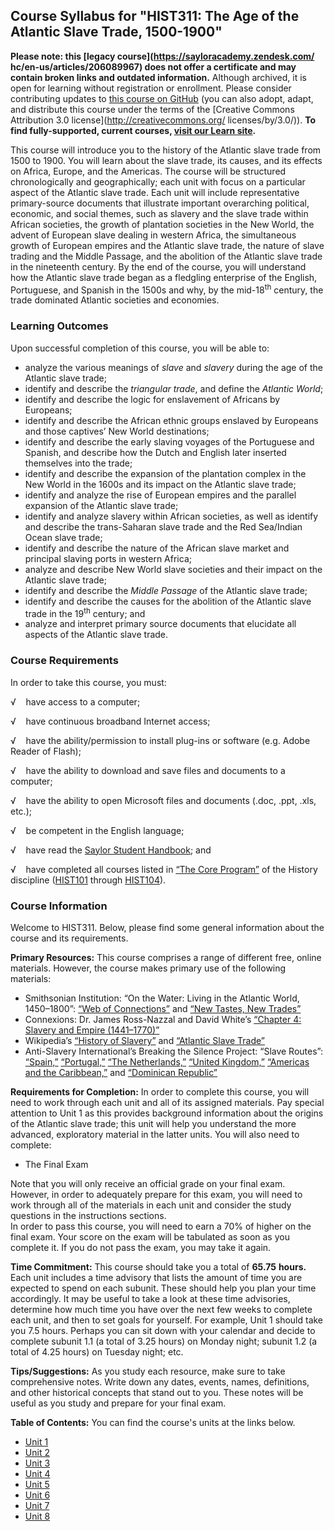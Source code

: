 Course Syllabus for "HIST311: The Age of the Atlantic Slave Trade, 1500-1900"
-----------------------------------------------------------------------------

**Please note: this [legacy course](https://sayloracademy.zendesk.com/
hc/en-us/articles/206089967) does not offer a certificate and may contain 
broken links and outdated information.** Although archived, it is open 
for learning without registration or enrollment. Please consider contributing 
updates to [this course on GitHub](https://github.com/saylordotorg/course_hist311) 
(you can also adopt, adapt, and distribute this course under the terms of 
the [Creative Commons Attribution 3.0 license](http://creativecommons.org/
licenses/by/3.0/)). **To find fully-supported, current courses, [visit our 
Learn site](https://learn.saylor.org).**

This course will introduce you to the history of the Atlantic slave
trade from 1500 to 1900. You will learn about the slave trade, its
causes, and its effects on Africa, Europe, and the Americas. The course
will be structured chronologically and geographically; each unit with
focus on a particular aspect of the Atlantic slave trade. Each unit will
include representative primary-source documents that illustrate
important overarching political, economic, and social themes, such as
slavery and the slave trade within African societies, the growth of
plantation societies in the New World, the advent of European slave
dealing in western Africa, the simultaneous growth of European empires
and the Atlantic slave trade, the nature of slave trading and the Middle
Passage, and the abolition of the Atlantic slave trade in the nineteenth
century. By the end of the course, you will understand how the Atlantic
slave trade began as a fledgling enterprise of the English, Portuguese,
and Spanish in the 1500s and why, by the mid-18<sup>th</sup> century,
the trade dominated Atlantic societies and economies.

### Learning Outcomes

Upon successful completion of this course, you will be able to:

-   analyze the various meanings of *slave* and *slavery* during the age
    of the Atlantic slave trade; 
-   identify and describe the *triangular trade*, and define the
    *Atlantic World*;
-   identify and describe the logic for enslavement of Africans by
    Europeans;
-   identify and describe the African ethnic groups enslaved by
    Europeans and those captives’ New World destinations;
-   identify and describe the early slaving voyages of the Portuguese
    and Spanish, and describe how the Dutch and English later inserted
    themselves into the trade;
-   identify and describe the expansion of the plantation complex in the
    New World in the 1600s and its impact on the Atlantic slave trade;
-   identify and analyze the rise of European empires and the parallel
    expansion of the Atlantic slave trade;
-   identify and analyze slavery within African societies, as well as
    identify and describe the trans-Saharan slave trade and the Red
    Sea/Indian Ocean slave trade;
-   identify and describe the nature of the African slave market and
    principal slaving ports in western Africa;
-   analyze and describe New World slave societies and their impact on
    the Atlantic slave trade;
-   identify and describe the *Middle Passage* of the Atlantic slave
    trade;
-   identify and describe the causes for the abolition of the Atlantic
    slave trade in the 19<sup>th</sup> century; and
-   analyze and interpret primary source documents that elucidate all
    aspects of the Atlantic slave trade.

### Course Requirements

In order to take this course, you must:  
  
 √    have access to a computer;  
  
 √    have continuous broadband Internet access;  
  
 √    have the ability/permission to install plug-ins or software (e.g.
Adobe Reader of Flash);  
  
 √    have the ability to download and save files and documents to a
computer;  
  
 √    have the ability to open Microsoft files and documents (.doc,
.ppt, .xls, etc.);  
  
 √    be competent in the English language;  
  
 √    have read the [Saylor Student
Handbook](http://www.saylor.org/site/wp-content/uploads/2012/05/Saylor-StudentHandbook.pdf);
and  
  
 √    have completed all courses listed in [“The Core
Program”](http://www.saylor.org/majors/history/) of the History
discipline ([HIST101](http://www.saylor.org/courses/hist101/) through
[HIST104](http://www.saylor.org/courses/hist104/)).

### Course Information

Welcome to HIST311. Below, please find some general information about
the course and its requirements.  
  
 **Primary Resources:** This course comprises a range of different free,
online materials. However, the course makes primary use of the following
materials:

-   Smithsonian Institution: “On the Water: Living in the Atlantic
    World, 1450–1800”: [“Web of
    Connections”](http://www.saylor.org/site/wp-content/uploads/2011/08/HIST311-1.2.2-Web-of-Connections.pdf)
    and [“New Tastes, New
    Trades”](http://www.saylor.org/site/wp-content/uploads/2011/08/HIST311-1.2.3-On-the-Water.pdf)
-   Connexions: Dr. James Ross-Nazzal and David White’s [“Chapter 4:
    Slavery and Empire
    (1441–1770)”](http://cnx.org/content/m43292/latest/)
-   Wikipedia’s [“History of
    Slavery”](http://en.wikipedia.org/wiki/History_of_slavery#Africa) and
    [“Atlantic Slave
    Trade”](http://en.wikipedia.org/wiki/Atlantic_slave_trade)
-   Anti-Slavery International’s Breaking the Silence Project: “Slave
    Routes”:
    [“Spain,”](http://www.saylor.org/site/wp-content/uploads/2011/04/Spain.pdf)
    [“Portugal,”](http://www.saylor.org/site/wp-content/uploads/2011/04/Portugal.pdf)
    [“The
    Netherlands,”](http://www.saylor.org/site/wp-content/uploads/2011/04/Netherlands.pdf)
    [“United
    Kingdom,”](http://www.saylor.org/site/wp-content/uploads/2011/04/United-Kingdom.pdf)
    [“Americas and the
    Caribbean,”](http://old.antislavery.org/breakingthesilence/slave_routes/slave_routes_Caribbean.shtml)
    and [“Dominican
    Republic”](http://old.antislavery.org/breakingthesilence/slave_routes/slave_routes_dominicanrepublic.shtml)

**Requirements for Completion:** In order to complete this course, you
will need to work through each unit and all of its assigned materials.
Pay special attention to Unit 1 as this provides background information
about the origins of the Atlantic slave trade; this unit will help you
understand the more advanced, exploratory material in the latter units.
You will also need to complete:  

-   The Final Exam

Note that you will only receive an official grade on your final exam.
However, in order to adequately prepare for this exam, you will need to
work through all of the materials in each unit and consider the study
questions in the instructions sections.  
 In order to pass this course, you will need to earn a 70% of higher on
the final exam. Your score on the exam will be tabulated as soon as you
complete it. If you do not pass the exam, you may take it again.  
  
 **Time Commitment:** This course should take you a total of **65.75**
**hours.** Each unit includes a time advisory that lists the amount of
time you are expected to spend on each subunit. These should help you
plan your time accordingly. It may be useful to take a look at these
time advisories, determine how much time you have over the next few
weeks to complete each unit, and then to set goals for yourself. For
example, Unit 1 should take you 7.5 hours. Perhaps you can sit down with
your calendar and decide to complete subunit 1.1 (a total of 3.25 hours)
on Monday night; subunit 1.2 (a total of 4.25 hours) on Tuesday night;
etc.  
  
 **Tips/Suggestions:** As you study each resource, make sure to take
comprehensive notes. Write down any dates, events, names, definitions,
and other historical concepts that stand out to you. These notes will be
useful as you study and prepare for your final exam.  

**Table of Contents:** You can find the course's units at the links below.

- [Unit 1](https://legacy.saylor.org/hist311/Unit01/)
- [Unit 2](https://legacy.saylor.org/hist311/Unit02/)
- [Unit 3](https://legacy.saylor.org/hist311/Unit03/)
- [Unit 4](https://legacy.saylor.org/hist311/Unit04/)
- [Unit 5](https://legacy.saylor.org/hist311/Unit05/)
- [Unit 6](https://legacy.saylor.org/hist311/Unit06/)
- [Unit 7](https://legacy.saylor.org/hist311/Unit07/)
- [Unit 8](https://legacy.saylor.org/hist311/Unit08/)
